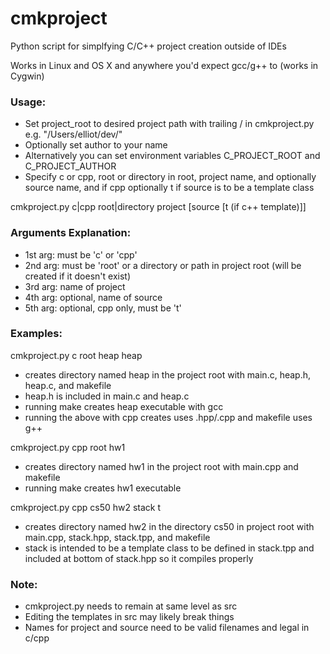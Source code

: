 # cmkproject
Python script for simplfying C/C++ project creation outside of IDEs

Works in Linux and OS X and anywhere you'd expect gcc/g++ to (works in Cygwin)

### Usage:
* Set project_root to desired project path with trailing / in cmkproject.py e.g. "/Users/elliot/dev/"
* Optionally set author to your name
* Alternatively you can set environment variables C_PROJECT_ROOT and C_PROJECT_AUTHOR
* Specify c or cpp, root or directory in root, project name, and optionally source name, and if cpp optionally t if source is to be a template class

cmkproject.py c|cpp root|directory project [source [t (if c++ template)]]

### Arguments Explanation:
* 1st arg: must be 'c' or 'cpp'
* 2nd arg: must be 'root' or a directory or path in project root (will be created if it doesn't
  exist)
* 3rd arg: name of project
* 4th arg: optional, name of source
* 5th arg: optional, cpp only, must be 't'

### Examples:
cmkproject.py c root heap heap
* creates directory named heap in the project root with main.c, heap.h, heap.c, and makefile
* heap.h is included in main.c and heap.c
* running make creates heap executable with gcc
* running the above with cpp creates uses .hpp/.cpp and makefile uses g++

cmkproject.py cpp root hw1
* creates directory named hw1 in the project root with main.cpp and makefile
* running make creates hw1 executable

cmkproject.py cpp cs50 hw2 stack t
* creates directory named hw2 in the directory cs50 in project root with main.cpp, stack.hpp, stack.tpp, and makefile
* stack is intended to be a template class to be defined in stack.tpp and included at bottom of stack.hpp so it compiles properly

### Note:
* cmkproject.py needs to remain at same level as src
* Editing the templates in src may likely break things
* Names for project and source need to be valid filenames and legal in c/cpp
